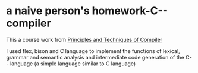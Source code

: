 # a naive person's homework-C-- compiler

This a course work from [Principles and Techniques of Compiler](https://cs.nju.edu.cn/changxu/2_compiler/index.html)

I used flex, bison and C language to implement the functions of lexical, grammar and semantic analysis and intermediate code generation of the C-- language (a simple language similar to C language) 
